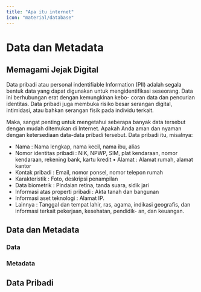 ```yaml
---
title: "Apa itu internet"
icon: "material/database"
---
```


# Data dan Metadata

## Memagami Jejak Digital

Data pribadi atau personal indentifiable Information (PII) adalah segala bentuk data yang dapat digunakan untuk mengidentifikasi seseorang. Data ini berhubungan erat dengan kemungkinan kebo- coran data dan pencurian identitas. Data pribadi juga membuka risiko besar serangan digital, intimidasi, atau bahkan serangan fisik pada individu terkait.

Maka, sangat penting untuk mengetahui seberapa banyak data tersebut dengan mudah ditemukan di Internet. Apakah Anda aman dan nyaman dengan ketersediaan data-data pribadi tersebut. Data pribadi itu, misalnya:

- Nama : Nama lengkap, nama kecil, nama ibu, alias
- Nomor identitas pribadi : NIK, NPWP, SIM, plat kendaraan, nomor kendaraan, rekening bank, kartu kredit • Alamat : Alamat rumah, alamat kantor
- Kontak pribadi : Email, nomor ponsel, nomor telepon rumah
- Karakteristik : Foto, deskripsi penampilan
- Data biometrik : Pindaian retina, tanda suara, sidik jari
- Informasi atas properti pribadi : Akta tanah dan bangunan
- Informasi aset teknologi : Alamat IP.
- Lainnya : Tanggal dan tempat lahir, ras, agama, indikasi geografis, dan informasi terkait pekerjaan, kesehatan, pendidik- an, dan keuangan.

## Data dan Metadata

### Data

### Metadata

## Data Pribadi
